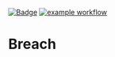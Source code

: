 [![Badge](https://img.shields.io/badge/version-v1.7%E2%80%90pup1-blue.svg)](https://github.com/hitesh-temp-account/Breach/blob/main/gradle.properties#L23)
[![example workflow](https://github.com/hitesh-temp-account/Breach/actions/workflows/main.yml/badge.svg)](https://github.com/hitesh-temp-account/Breach/actions/workflows/main.yml)

# Breach
